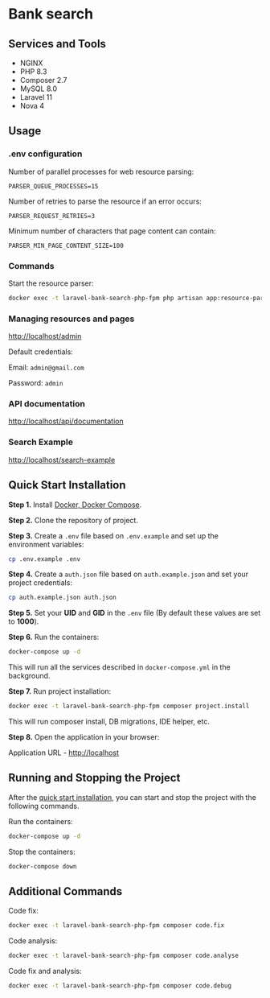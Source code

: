 # Bank search

## Services and Tools

- NGINX
- PHP 8.3
- Composer 2.7
- MySQL 8.0
- Laravel 11
- Nova 4

## Usage

### .env configuration

Number of parallel processes for web resource parsing:

```angular2html
PARSER_QUEUE_PROCESSES=15
```

Number of retries to parse the resource if an error occurs:

```angular2html
PARSER_REQUEST_RETRIES=3
```

Minimum number of characters that page content can contain:

```angular2html
PARSER_MIN_PAGE_CONTENT_SIZE=100
```

### Commands

Start the resource parser:

```bash
docker exec -t laravel-bank-search-php-fpm php artisan app:resource-parser
```

### Managing resources and pages

[http://localhost/admin](http://localhost/admin)

Default credentials:

Email: ```admin@gmail.com```

Password: ```admin```

### API documentation

[http://localhost/api/documentation](http://localhost/api/documentation)

### Search Example

[http://localhost/search-example](http://localhost/search-example)

## Quick Start Installation

**Step 1.** Install [Docker, Docker Compose](https://www.docker.com/products/docker-desktop/).

**Step 2.** Clone the repository of project.

**Step 3.** Create a `.env` file based on `.env.example` and set up the environment variables:

```bash
cp .env.example .env
```

**Step 4.** Create a `auth.json` file based on `auth.example.json` and set your project credentials:

```bash
cp auth.example.json auth.json
```

**Step 5.** Set your **UID** and **GID** in the `.env` file (By default these values are set to **1000**).

**Step 6.** Run the containers:

```bash
docker-compose up -d
```

This will run all the services described in `docker-compose.yml` in the background.

**Step 7.** Run project installation:

```bash
docker exec -t laravel-bank-search-php-fpm composer project.install
```

This will run composer install, DB migrations, IDE helper, etc.

**Step 8.** Open the application in your browser:

Application URL - [http://localhost](http://localhost)

## Running and Stopping the Project

After the [quick start installation](#Quick-Start-Installation), you can start and stop the project with the following commands.

Run the containers:

```bash
docker-compose up -d
```

Stop the containers:

```bash
docker-compose down
```

## Additional Commands

Code fix:

```bash
docker exec -t laravel-bank-search-php-fpm composer code.fix
```

Code analysis:

```bash
docker exec -t laravel-bank-search-php-fpm composer code.analyse
```

Code fix and analysis:

```bash
docker exec -t laravel-bank-search-php-fpm composer code.debug
```
